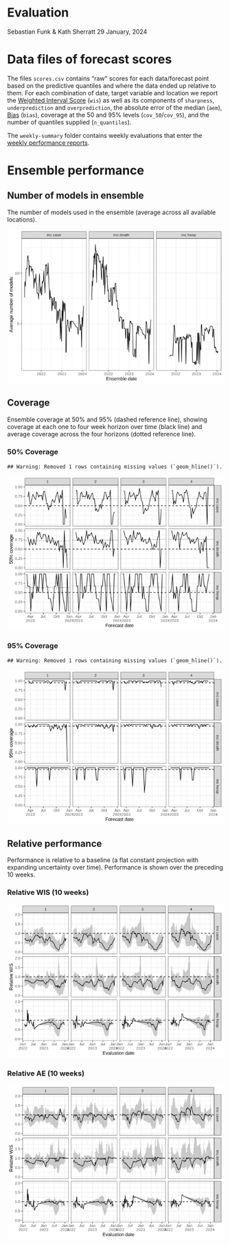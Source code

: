 Evaluation
================
Sebastian Funk & Kath Sherratt
29 January, 2024

# Data files of forecast scores

The files `scores.csv` contains “raw” scores for each data/forecast
point based on the predictive quantiles and where the data ended up
relative to them. For each combination of date, target variable and
location we report the [Weighted Interval
Score](https://journals.plos.org/ploscompbiol/article?id=10.1371/journal.pcbi.1008618)
(`wis`) as well as its components of `sharpness`, `underprediction` and
`overprediction`, the absolute error of the median (`aem`),
[Bias](https://doi.org/10.1371/journal.pcbi.1006785) (`bias`), coverage
at the 50 and 95% levels (`cov_50`/`cov_95`), and the number of
quantiles supplied (`n_quantiles`).

The `weekly-summary` folder contains weekly evaluations that enter the
[weekly performance
reports](https://covid19forecasthub.eu/reports.html).

# Ensemble performance

## Number of models in ensemble

The number of models used in the ensemble (average across all available
locations).

![](README_files/figure-gfm/nmodels-1.png)<!-- -->

## Coverage

Ensemble coverage at 50% and 95% (dashed reference line), showing
coverage at each one to four week horizon over time (black line) and
average coverage across the four horizons (dotted reference line).

### 50% Coverage

    ## Warning: Removed 1 rows containing missing values (`geom_hline()`).

![](README_files/figure-gfm/coverage_50-1.png)<!-- -->

### 95% Coverage

    ## Warning: Removed 1 rows containing missing values (`geom_hline()`).

![](README_files/figure-gfm/coverage_95-1.png)<!-- -->

## Relative performance

Performance is relative to a baseline (a flat constant projection with
expanding uncertainty over time). Performance is shown over the
preceding 10 weeks.

### Relative WIS (10 weeks)

![](README_files/figure-gfm/wis-1.png)<!-- -->

### Relative AE (10 weeks)

![](README_files/figure-gfm/ae-1.png)<!-- -->

